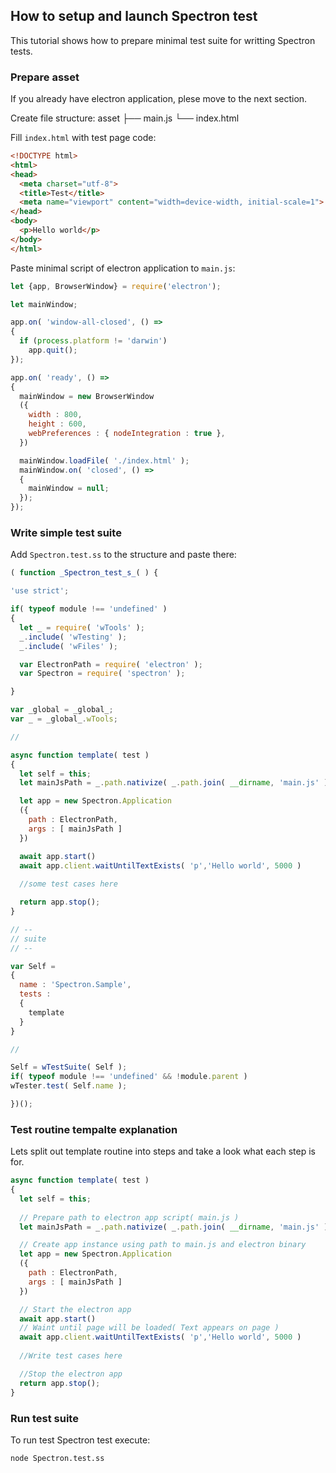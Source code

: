 ## How to setup and launch Spectron test

This tutorial shows how to prepare minimal test suite for writting Spectron tests.

### Prepare asset

If you already have electron application, plese move to the next section.

Create file structure:
asset
    ├── main.js
    └── index.html

Fill `index.html` with test page code:

``` html
<!DOCTYPE html>
<html>
<head>
  <meta charset="utf-8">
  <title>Test</title>
  <meta name="viewport" content="width=device-width, initial-scale=1">
</head>
<body>
  <p>Hello world</p>
</body>
</html>
```

Paste minimal script of electron application to `main.js`:

``` javascript
let {app, BrowserWindow} = require('electron');

let mainWindow;

app.on( 'window-all-closed', () =>
{
  if (process.platform != 'darwin')
    app.quit();
});

app.on( 'ready', () =>
{
  mainWindow = new BrowserWindow
  ({
    width : 800,
    height : 600,
    webPreferences : { nodeIntegration : true },
  })

  mainWindow.loadFile( './index.html' );
  mainWindow.on( 'closed', () =>
  {
    mainWindow = null;
  });
});


```

### Write simple test suite

Add `Spectron.test.ss` to the structure and paste there:

``` javascript
( function _Spectron_test_s_( ) {

'use strict';

if( typeof module !== 'undefined' )
{
  let _ = require( 'wTools' );
  _.include( 'wTesting' );
  _.include( 'wFiles' );

  var ElectronPath = require( 'electron' );
  var Spectron = require( 'spectron' );

}

var _global = _global_;
var _ = _global_.wTools;

//

async function template( test )
{
  let self = this;
  let mainJsPath = _.path.nativize( _.path.join( __dirname, 'main.js' ) );

  let app = new Spectron.Application
  ({
    path : ElectronPath,
    args : [ mainJsPath ]
  })

  await app.start()
  await app.client.waitUntilTextExists( 'p','Hello world', 5000 )
  
  //some test cases here

  return app.stop();
}

// --
// suite
// --

var Self =
{
  name : 'Spectron.Sample',
  tests :
  {
    template
  }
}

//

Self = wTestSuite( Self );
if( typeof module !== 'undefined' && !module.parent )
wTester.test( Self.name );

})();

```

### Test routine tempalte explanation

Lets split out template routine into steps and take a look what each step is for.

```javascript
async function template( test )
{
  let self = this;
  
  // Prepare path to electron app script( main.js )
  let mainJsPath = _.path.nativize( _.path.join( __dirname, 'main.js' ) );

  // Create app instance using path to main.js and electron binary
  let app = new Spectron.Application
  ({
    path : ElectronPath,
    args : [ mainJsPath ]
  })

  // Start the electron app
  await app.start()
  // Waint until page will be loaded( Text appears on page )
  await app.client.waitUntilTextExists( 'p','Hello world', 5000 )
  
  //Write test cases here

  //Stop the electron app
  return app.stop();
}
```

### Run test suite

To run test Spectron test execute:

```
node Spectron.test.ss
```
